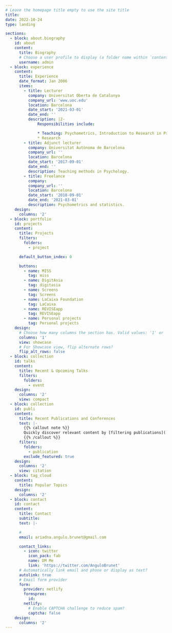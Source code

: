 ```yaml
---
# Leave the homepage title empty to use the site title
title:
date: 2022-10-24
type: landing

sections:
  - block: about.biography
    id: about
    content:
      title: Biography
      # Choose a user profile to display (a folder name within `content/authors/`)
      username: admin
  - block: experience
    content:
      title: Experience
      date_format: Jan 2006
      items:
        - title: Lecturer
          company: Universitat Oberta de Catalunya
          company_url: 'www.uoc.edu'
          location: Barcelona
          date_start: '2021-03-01'
          date_end: ''
          description: |2-
              Responsibilities include:

              * Teaching: Psychometrics, Introduction to Research in Psychology, Multivariate Data Analysis
              * Research
        - title: Adjunct lecturer
          company: Universitat Autònoma de Barcelona
          company_url: ''
          location: Barcelona
          date_start: '2017-09-01'
          date_end: ''
          description: Teaching methods in Psychology.
        - title: Freelance
          company: 
          company_url: ''
          location: Barcelona
          date_start: '2018-09-01'
          date_end: '2021-03-01'
          description: Psychometrics and statistics.
    design:
      columns: '2'
  - block: portfolio
    id: projects
    content:
      title: Projects
      filters:
        folders:
          - project

      default_button_index: 0

      buttons:
        - name: MISS
          tag: miss
        - name: DigitAsia
          tag: digitasia
        - name: Screens
          tag: Screens
        - name: LaCaixa Foundation
          tag: LaCaixa
        - name: REVISEapp
          tag: REVISEapp
        - name: Personal projects
          tag: Personal projects
    design:
      # Choose how many columns the section has. Valid values: '1' or '2'.
      columns: '1'
      view: showcase
      # For Showcase view, flip alternate rows?
      flip_alt_rows: false
  - block: collection
    id: talks
    content:
      title: Recent & Upcoming Talks
      filters:
        folders:
          - event
    design:
      columns: '2'
      view: compact
  - block: collection
    id: publi
    content:
      title: Recent Publications and Conferences
      text: |-
        {{% callout note %}}
        Quickly discover relevant content by [filtering publications](./publication/).
        {{% /callout %}}
      filters:
        folders:
          - publication
        exclude_featured: true
    design:
      columns: '2'
      view: citation
  - block: tag_cloud
    content:
      title: Popular Topics
    design:
      columns: '2'
  - block: contact
    id: contact
    content:
      title: Contact
      subtitle:
      text: |-

      # 
      email: ariadna.angulo.brunet@gmail.com

      contact_links:
        - icon: twitter
          icon_pack: fab
          name: DM Me
          link: 'https://twitter.com/AnguloBrunet'
      # Automatically link email and phone or display as text?
      autolink: true
      # Email form provider
      form:
        provider: netlify
        formspree:
          id:
        netlify:
          # Enable CAPTCHA challenge to reduce spam?
          captcha: false
    design:
      columns: '2'
---
```



[congres]: ./congres/
